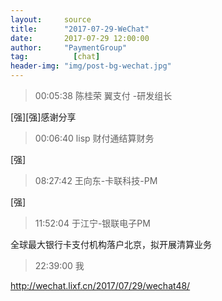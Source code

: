 ```yaml
---
layout:     source 
title:      "2017-07-29-WeChat"
date:       2017-07-29 12:00:00
author:     "PaymentGroup"
tag:		  [chat]
header-img: "img/post-bg-wechat.jpg"
---
```

> 00:05:38  陈桂荣 翼支付 -研发组长  
   
[强][强]感谢分享  
   
> 00:06:40  lisp 财付通结算财务  
   
[强]  
   
> 08:27:42  王向东-卡联科技-PM  
   
[强]  
   
> 11:52:04  于江宁-银联电子PM  
   
全球最大银行卡支付机构落户北京，拟开展清算业务  
   
> 22:39:00  我  
   
http://wechat.lixf.cn/2017/07/29/wechat48/  
   
